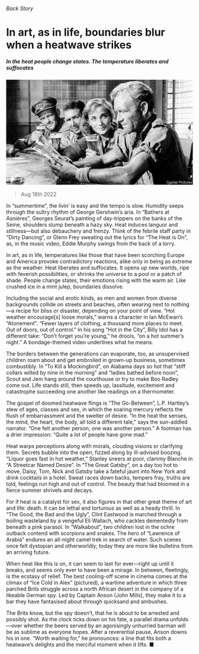 ###### Back Story

# In art, as in life, boundaries blur when a heatwave strikes 

##### In the heat people change states. The temperature liberates and suffocates 

![image](images/20220820_CUP006.jpg) 

> Aug 18th 2022 

In “summertime”, the livin’ is easy and the tempo is slow. Humidity seeps through the sultry rhythm of George Gershwin’s aria. In “Bathers at Asnières”, Georges Seurat’s painting of day-trippers on the banks of the Seine, shoulders slump beneath a hazy sky. Heat induces languor and stillness—but also debauchery and frenzy. Think of the febrile staff party in “Dirty Dancing”, or Glenn Frey sweating out the lyrics for “The Heat is On”, as, in the music video, Eddie Murphy swings from the back of a lorry.

In art, as in life, temperatures like those that have been scorching Europe and America provoke contradictory reactions, alike only in being as extreme as the weather. Heat liberates and suffocates. It opens up new worlds, ripe with feverish possibilities, or shrinks the universe to a pool or a patch of shade. People change states, their emotions rising with the warm air. Like crushed ice in a mint julep, boundaries dissolve.

Including the social and erotic kinds, as men and women from diverse backgrounds collide on streets and beaches, often wearing next to nothing—a recipe for bliss or disaster, depending on your point of view. “Hot weather encourage[s] loose morals,” warns a character in Ian McEwan’s “Atonement”. “Fewer layers of clothing, a thousand more places to meet. Out of doors, out of control.” In his song “Hot in the City”, Billy Idol has a different take: “Don’t forget you’re young,” he drools, “on a hot summer’s night.” A bondage-themed video underlines what he means.

The borders between the generations can evaporate, too, as unsupervised children roam about and get embroiled in grown-up business, sometimes combustibly. In “To Kill a Mockingbird”, on Alabama days so hot that “stiff collars wilted by nine in the morning” and “ladies bathed before noon”, Scout and Jem hang around the courthouse or try to make Boo Radley come out. Life stands still, then speeds up, lassitude, excitement and catastrophe succeeding one another like readings on a thermometer. 

The gospel of doomed heatwave flings is “The Go-Between”, L.P. Hartley’s stew of ages, classes and sex, in which the soaring mercury reflects the flush of embarrassment and the swelter of desire. “In the heat the senses, the mind, the heart, the body, all told a different tale,” says the sun-addled narrator. “One felt another person, one was another person.” A footman has a drier impression: “Quite a lot of people have gone mad.” 

Heat warps perceptions along with morals, clouding visions or clarifying them. Secrets bubble into the open, fizzed along by ill-advised boozing. “Liquor goes fast in hot weather,” Stanley sneers at poor, clammy Blanche in “A Streetcar Named Desire”. In “The Great Gatsby”, on a day too hot to move, Daisy, Tom, Nick and Gatsby take a fateful jaunt into New York and drink cocktails in a hotel. Sweat races down backs, tempers fray, truths are told, feelings run high and out of control. The beauty that had bloomed in a fierce summer shrivels and decays. 

For if heat is a catalyst for sex, it also figures in that other great theme of art and life: death. It can be lethal and torturous as well as a heady thrill. In “The Good, the Bad and the Ugly”, Clint Eastwood is marched through a boiling wasteland by a vengeful Eli Wallach, who cackles dementedly from beneath a pink parasol. In “Walkabout”, two children lost in the ochre outback contend with scorpions and snakes. The hero of “Lawrence of Arabia” endures an all-night camel trek in search of water. Such scenes once felt dystopian and otherworldly; today they are more like bulletins from an arriving future. 

When heat like this is on, it can seem to last for ever—right up until it breaks, and seems only ever to have been a mirage. In between, fleetingly, is the ecstasy of relief. The best cooling-off scene in cinema comes at the climax of “Ice Cold in Alex” (pictured), a wartime adventure in which three parched Brits struggle across a north African desert in the company of a likeable German spy. Led by Captain Anson (John Mills), they make it to a bar they have fantasised about through quicksand and ambushes.

The Brits know, but the spy doesn’t, that he is about to be arrested and possibly shot. As the clock ticks down on his fate, a parallel drama unfolds—over whether the beers served by an agonisingly unhurried barman will be as sublime as everyone hopes. After a reverential pause, Anson downs his in one. “Worth waiting for,” he pronounces: a line that fits both a heatwave’s delights and the merciful moment when it lifts. ■





